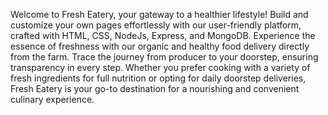 Welcome to Fresh Eatery, your gateway to a healthier lifestyle! Build and customize your own pages effortlessly with our user-friendly platform, crafted with HTML, CSS, NodeJs, Express, and MongoDB. Experience the essence of freshness with our organic and healthy food delivery directly from the farm. Trace the journey from producer to your doorstep, ensuring transparency in every step. Whether you prefer cooking with a variety of fresh ingredients for full nutrition or opting for daily doorstep deliveries, Fresh Eatery is your go-to destination for a nourishing and convenient culinary experience.
